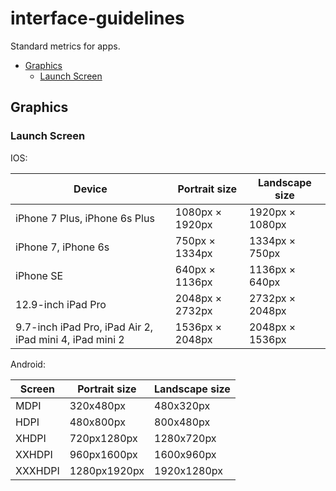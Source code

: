 # interface-guidelines

Standard metrics for apps.

- [Graphics](#graphics)
  - [Launch Screen](#launch-screen)

## Graphics

### Launch Screen

IOS:

Device | Portrait size | Landscape size
------ | ------------- | --------------
iPhone 7 Plus, iPhone 6s Plus | 1080px × 1920px | 1920px × 1080px
iPhone 7, iPhone 6s | 750px × 1334px | 1334px × 750px
iPhone SE | 640px × 1136px | 1136px × 640px
12.9-inch iPad Pro | 2048px × 2732px | 2732px × 2048px
9.7-inch iPad Pro, iPad Air 2, iPad mini 4, iPad mini 2 | 1536px × 2048px | 2048px × 1536px

Android:

Screen | Portrait size | Landscape size
------ | ------------- | --------------
MDPI | 320x480px | 480x320px
HDPI | 480x800px | 800x480px
XHDPI | 720px1280px | 1280x720px
XXHDPI | 960px1600px | 1600x960px
XXXHDPI | 1280px1920px | 1920x1280px
